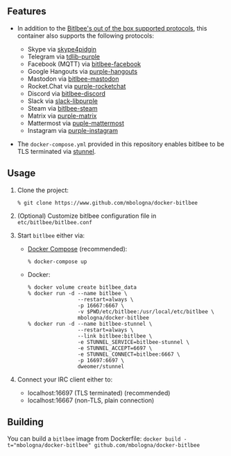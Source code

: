 ## Features

* In addition to the [Bitlbee's out of the box supported protocols](https://wiki.bitlbee.org/), this container also supports the following protocols:

    - Skype via [skype4pidgin](https://github.com/EionRobb/skype4pidgin)
    - Telegram via [tdlib-purple](https://github.com/ars3niy/tdlib-purple)
    - Facebook (MQTT) via [bitlbee-facebook](https://github.com/bitlbee/bitlbee-facebook)
    - Google Hangouts via [purple-hangouts](https://github.com/EionRobb/purple-hangouts)
    - Mastodon via [bitlbee-mastodon](https://alexschroeder.ch/software/Bitlbee_Mastodon)
    - Rocket.Chat via [purple-rocketchat](https://github.com/EionRobb/purple-rocketchat)
    - Discord via [bitlbee-discord](https://github.com/sm00th/bitlbee-discord/)
    - Slack via [slack-libpurple](https://github.com/dylex/slack-libpurple)
    - Steam via [bitlbee-steam](https://github.com/bitlbee/bitlbee-steam)
    - Matrix via [purple-matrix](https://github.com/matrix-org/purple-matrix)
    - Mattermost via [puple-mattermost](https://github.com/EionRobb/purple-mattermost)
    - Instagram via [purple-instagram](https://github.com/EionRobb/purple-instagram)

* The `docker-compose.yml` provided in this repository enables bitlbee to be TLS terminated via [stunnel](https://www.stunnel.org/).

## Usage

1. Clone the project:

       % git clone https://www.github.com/mbologna/docker-bitlbee

2. (Optional) Customize bitlbee configuration file in `etc/bitlbee/bitlbee.conf`

3. Start `bitlbee` either via:

    * [Docker Compose](https://docs.docker.com/compose/install/) (recommended):

        ```
        % docker-compose up
        ```

    * Docker:

        ```
        % docker volume create bitlbee_data
        % docker run -d --name bitlbee \
                        --restart=always \
                        -p 16667:6667 \
                        -v $PWD/etc/bitlbee:/usr/local/etc/bitlbee \
                        mbologna/docker-bitlbee
        % docker run -d --name bitlbee-stunnel \
                        --restart=always \
                        --link bitlbee:bitlbee \
                        -e STUNNEL_SERVICE=bitlbee-stunnel \
                        -e STUNNEL_ACCEPT=6697 \
                        -e STUNNEL_CONNECT=bitlbee:6667 \
                        -p 16697:6697 \
                        dweomer/stunnel
        ```

4. Connect your IRC client either to:

    * localhost:16697 (TLS terminated) (recommended)
    * localhost:16667 (non-TLS, plain connection)

## Building

You can build a `bitlbee` image from Dockerfile: `docker build -t="mbologna/docker-bitlbee" github.com/mbologna/docker-bitlbee`
